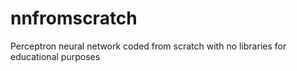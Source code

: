 # nnfromscratch
Perceptron neural network coded from scratch with no libraries for educational purposes

